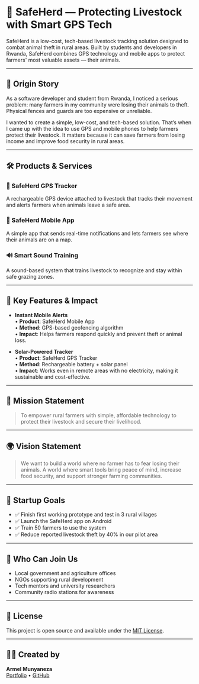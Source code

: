 # 🐄 SafeHerd — Protecting Livestock with Smart GPS Tech

SafeHerd is a low-cost, tech-based livestock tracking solution designed to combat animal theft in rural areas. Built by students and developers in Rwanda, SafeHerd combines GPS technology and mobile apps to protect farmers' most valuable assets — their animals.

---

## 🌱 Origin Story

As a software developer and student from Rwanda, I noticed a serious problem: many farmers in my community were losing their animals to theft. Physical fences and guards are too expensive or unreliable.

I wanted to create a simple, low-cost, and tech-based solution. That’s when I came up with the idea to use GPS and mobile phones to help farmers protect their livestock. It matters because it can save farmers from losing income and improve food security in rural areas.

---

## 🛠 Products & Services

### 📡 SafeHerd GPS Tracker
A rechargeable GPS device attached to livestock that tracks their movement and alerts farmers when animals leave a safe area.

### 📱 SafeHerd Mobile App
A simple app that sends real-time notifications and lets farmers see where their animals are on a map.

### 🔊 Smart Sound Training 
A sound-based system that trains livestock to recognize and stay within safe grazing zones.

---

## 🔑 Key Features & Impact

- **Instant Mobile Alerts**  
  • **Product**: SafeHerd Mobile App  
  • **Method**: GPS-based geofencing algorithm  
  • **Impact**: Helps farmers respond quickly and prevent theft or animal loss.

- **Solar-Powered Tracker**  
  • **Product**: SafeHerd GPS Tracker  
  • **Method**: Rechargeable battery + solar panel  
  • **Impact**: Works even in remote areas with no electricity, making it sustainable and cost-effective.

---





## 🎯 Mission Statement

> To empower rural farmers with simple, affordable technology to protect their livestock and secure their livelihood.

---

## 🌍 Vision Statement

> We want to build a world where no farmer has to fear losing their animals. A world where smart tools bring peace of mind, increase food security, and support stronger farming communities.

---

## 🚀 Startup Goals

- ✅ Finish first working prototype and test in 3 rural villages  
- ✅ Launch the SafeHerd app on Android  
- ✅ Train 50 farmers to use the system  
- ✅ Reduce reported livestock theft by 40% in our pilot area  

---

## 👥 Who Can Join Us

- Local government and agriculture offices  
- NGOs supporting rural development  
- Tech mentors and university researchers  
- Community radio stations for awareness  

---

## 📄 License

This project is open source and available under the [MIT License](LICENSE).

---

## 🙋‍♂️ Created by

**Armel Munyaneza**  
[Portfolio](https://munyaneza.vercel.app) • [GitHub](https://github.com/munyanezaarmel)
